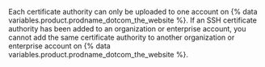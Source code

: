 Each certificate authority can only be uploaded to one account on {% data variables.product.prodname_dotcom_the_website %}. If an SSH certificate authority has been added to an organization or enterprise account, you cannot add the same certificate authority to another organization or enterprise account on {% data variables.product.prodname_dotcom_the_website %}.
